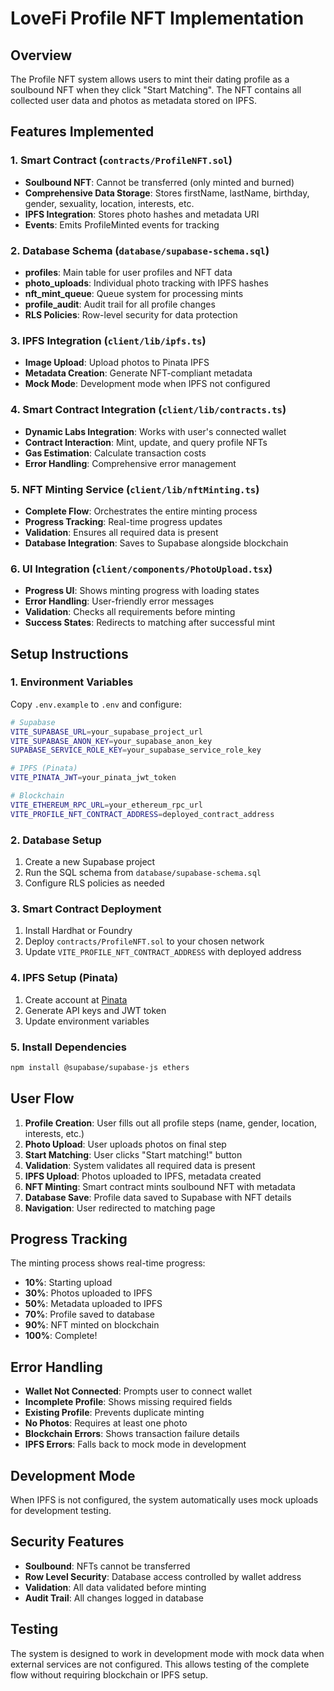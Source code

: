 # LoveFi Profile NFT Implementation

## Overview
The Profile NFT system allows users to mint their dating profile as a soulbound NFT when they click "Start Matching". The NFT contains all collected user data and photos as metadata stored on IPFS.

## Features Implemented

### 1. Smart Contract (`contracts/ProfileNFT.sol`)
- **Soulbound NFT**: Cannot be transferred (only minted and burned)
- **Comprehensive Data Storage**: Stores firstName, lastName, birthday, gender, sexuality, location, interests, etc.
- **IPFS Integration**: Stores photo hashes and metadata URI
- **Events**: Emits ProfileMinted events for tracking

### 2. Database Schema (`database/supabase-schema.sql`)
- **profiles**: Main table for user profiles and NFT data
- **photo_uploads**: Individual photo tracking with IPFS hashes
- **nft_mint_queue**: Queue system for processing mints
- **profile_audit**: Audit trail for all profile changes
- **RLS Policies**: Row-level security for data protection

### 3. IPFS Integration (`client/lib/ipfs.ts`)
- **Image Upload**: Upload photos to Pinata IPFS
- **Metadata Creation**: Generate NFT-compliant metadata
- **Mock Mode**: Development mode when IPFS not configured

### 4. Smart Contract Integration (`client/lib/contracts.ts`)
- **Dynamic Labs Integration**: Works with user's connected wallet
- **Contract Interaction**: Mint, update, and query profile NFTs
- **Gas Estimation**: Calculate transaction costs
- **Error Handling**: Comprehensive error management

### 5. NFT Minting Service (`client/lib/nftMinting.ts`)
- **Complete Flow**: Orchestrates the entire minting process
- **Progress Tracking**: Real-time progress updates
- **Validation**: Ensures all required data is present
- **Database Integration**: Saves to Supabase alongside blockchain

### 6. UI Integration (`client/components/PhotoUpload.tsx`)
- **Progress UI**: Shows minting progress with loading states
- **Error Handling**: User-friendly error messages
- **Validation**: Checks all requirements before minting
- **Success States**: Redirects to matching after successful mint

## Setup Instructions

### 1. Environment Variables
Copy `.env.example` to `.env` and configure:

```bash
# Supabase
VITE_SUPABASE_URL=your_supabase_project_url
VITE_SUPABASE_ANON_KEY=your_supabase_anon_key
SUPABASE_SERVICE_ROLE_KEY=your_supabase_service_role_key

# IPFS (Pinata)
VITE_PINATA_JWT=your_pinata_jwt_token

# Blockchain
VITE_ETHEREUM_RPC_URL=your_ethereum_rpc_url
VITE_PROFILE_NFT_CONTRACT_ADDRESS=deployed_contract_address
```

### 2. Database Setup
1. Create a new Supabase project
2. Run the SQL schema from `database/supabase-schema.sql`
3. Configure RLS policies as needed

### 3. Smart Contract Deployment
1. Install Hardhat or Foundry
2. Deploy `contracts/ProfileNFT.sol` to your chosen network
3. Update `VITE_PROFILE_NFT_CONTRACT_ADDRESS` with deployed address

### 4. IPFS Setup (Pinata)
1. Create account at [Pinata](https://pinata.cloud)
2. Generate API keys and JWT token
3. Update environment variables

### 5. Install Dependencies
```bash
npm install @supabase/supabase-js ethers
```

## User Flow

1. **Profile Creation**: User fills out all profile steps (name, gender, location, interests, etc.)
2. **Photo Upload**: User uploads photos on final step
3. **Start Matching**: User clicks "Start matching!" button
4. **Validation**: System validates all required data is present
5. **IPFS Upload**: Photos uploaded to IPFS, metadata created
6. **NFT Minting**: Smart contract mints soulbound NFT with metadata
7. **Database Save**: Profile data saved to Supabase with NFT details
8. **Navigation**: User redirected to matching page

## Progress Tracking

The minting process shows real-time progress:
- **10%**: Starting upload
- **30%**: Photos uploaded to IPFS
- **50%**: Metadata uploaded to IPFS
- **70%**: Profile saved to database
- **90%**: NFT minted on blockchain
- **100%**: Complete!

## Error Handling

- **Wallet Not Connected**: Prompts user to connect wallet
- **Incomplete Profile**: Shows missing required fields
- **Existing Profile**: Prevents duplicate minting
- **No Photos**: Requires at least one photo
- **Blockchain Errors**: Shows transaction failure details
- **IPFS Errors**: Falls back to mock mode in development

## Development Mode

When IPFS is not configured, the system automatically uses mock uploads for development testing.

## Security Features

- **Soulbound**: NFTs cannot be transferred
- **Row Level Security**: Database access controlled by wallet address
- **Validation**: All data validated before minting
- **Audit Trail**: All changes logged in database

## Testing

The system is designed to work in development mode with mock data when external services are not configured. This allows testing of the complete flow without requiring blockchain or IPFS setup.